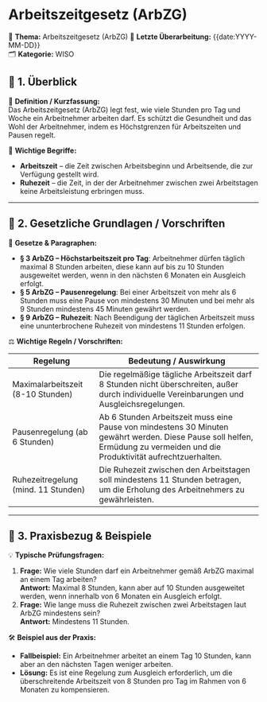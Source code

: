 # Arbeitszeitgesetz (ArbZG)
📌 **Thema:** Arbeitszeitgesetz (ArbZG)
📅 **Letzte Überarbeitung:** {{date:YYYY-MM-DD}}  
🗂 **Kategorie:** WISO  

## 🔹 1. Überblick

📖 **Definition / Kurzfassung:**  
Das Arbeitszeitgesetz (ArbZG) legt fest, wie viele Stunden pro Tag und Woche ein Arbeitnehmer arbeiten darf. Es schützt die Gesundheit und das Wohl der Arbeitnehmer, indem es Höchstgrenzen für Arbeitszeiten und Pausen regelt.

🔑 **Wichtige Begriffe:**

- **Arbeitszeit** – die Zeit zwischen Arbeitsbeginn und Arbeitsende, die zur Verfügung gestellt wird.
- **Ruhezeit** – die Zeit, in der der Arbeitnehmer zwischen zwei Arbeitstagen keine Arbeitsleistung erbringen muss.

---

## 🔹 2. Gesetzliche Grundlagen / Vorschriften

📜 **Gesetze & Paragraphen:**

- **§ 3 ArbZG – Höchstarbeitszeit pro Tag**: Arbeitnehmer dürfen täglich maximal 8 Stunden arbeiten, diese kann auf bis zu 10 Stunden ausgeweitet werden, wenn in den nächsten 6 Monaten ein Ausgleich erfolgt.
- **§ 5 ArbZG – Pausenregelung**: Bei einer Arbeitszeit von mehr als 6 Stunden muss eine Pause von mindestens 30 Minuten und bei mehr als 9 Stunden mindestens 45 Minuten gewährt werden.
- **§ 9 ArbZG – Ruhezeit**: Nach Beendigung der täglichen Arbeitszeit muss eine ununterbrochene Ruhezeit von mindestens 11 Stunden erfolgen.

⚖️ **Wichtige Regeln / Vorschriften:**

|Regelung|Bedeutung / Auswirkung|
|---|---|
|Maximalarbeitszeit (8-10 Stunden)|Die regelmäßige tägliche Arbeitszeit darf 8 Stunden nicht überschreiten, außer durch individuelle Vereinbarungen und Ausgleichsregelungen.|
|Pausenregelung (ab 6 Stunden)|Ab 6 Stunden Arbeitszeit muss eine Pause von mindestens 30 Minuten gewährt werden. Diese Pause soll helfen, Ermüdung zu vermeiden und die Produktivität aufrechtzuerhalten.|
|Ruhezeitregelung (mind. 11 Stunden)|Die Ruhezeit zwischen den Arbeitstagen soll mindestens 11 Stunden betragen, um die Erholung des Arbeitnehmers zu gewährleisten.|

---

## 🔹 3. Praxisbezug & Beispiele

💡 **Typische Prüfungsfragen:**

1. **Frage:** Wie viele Stunden darf ein Arbeitnehmer gemäß ArbZG maximal an einem Tag arbeiten?  
    **Antwort:** Maximal 8 Stunden, kann aber auf 10 Stunden ausgeweitet werden, wenn innerhalb von 6 Monaten ein Ausgleich erfolgt.
2. **Frage:** Wie lange muss die Ruhezeit zwischen zwei Arbeitstagen laut ArbZG mindestens sein?  
    **Antwort:** Mindestens 11 Stunden.

🛠 **Beispiel aus der Praxis:**

- **Fallbeispiel:** Ein Arbeitnehmer arbeitet an einem Tag 10 Stunden, kann aber an den nächsten Tagen weniger arbeiten.
- **Lösung:** Es ist eine Regelung zum Ausgleich erforderlich, um die überschreitende Arbeitszeit von 8 Stunden pro Tag im Rahmen von 6 Monaten zu kompensieren.
